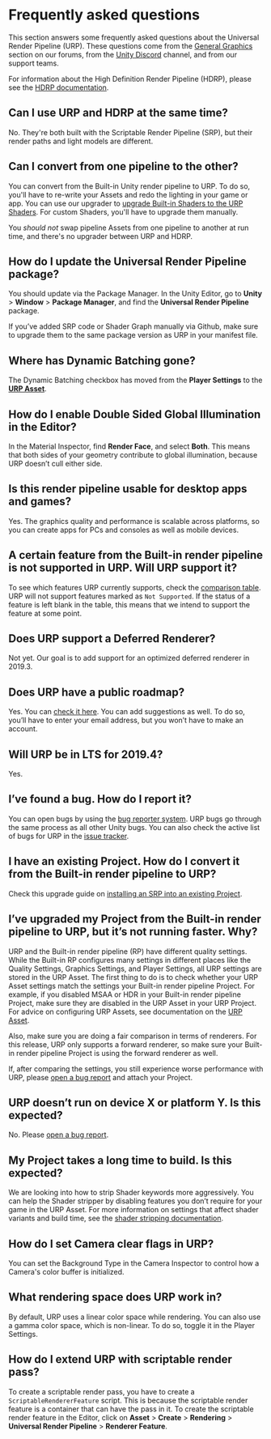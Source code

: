 # Frequently asked questions
This section answers some frequently asked questions about the Universal Render Pipeline (URP). These questions come from the [General Graphics](https://forum.unity.com/forums/general-graphics.76/) section on our forums, from the [Unity Discord](https://discord.gg/unity) channel, and from our support teams.

For information about the High Definition Render Pipeline (HDRP), please see the [HDRP documentation](https://github.com/Unity-Technologies/ScriptableRenderPipeline/wiki/High-Definition-Render-Pipeline-overview).

## Can I use URP and HDRP at the same time?
No. They're both built with the Scriptable Render Pipeline (SRP), but their render paths and light models are different.
## Can I convert from one pipeline to the other?
You can convert from the Built-in Unity render pipeline to URP. To do so, you'll have to re-write your Assets and redo the lighting in your game or app. You can use our upgrader to [upgrade Built-in Shaders to the URP Shaders](upgrading-your-shaders.md). For custom Shaders, you'll have to upgrade them manually. 

You _should not_ swap pipeline Assets from one pipeline to another at run time, and there's no upgrader between URP and HDRP. 

## How do I update the Universal Render Pipeline package?
You should update via the Package Manager. In the Unity Editor, go to __Unity__ > __Window__ > __Package Manager__, and find the __Universal Render Pipeline__ package.

If you’ve added SRP code or Shader Graph manually via Github, make sure to upgrade them to the same package version as URP in your manifest file.


## Where has Dynamic Batching gone?

The Dynamic Batching checkbox has moved from the __Player Settings__ to the [__URP Asset__](universalrp-asset.md).

## How do I enable Double Sided Global Illumination in the Editor?

In the Material Inspector, find __Render Face__, and select __Both__. This means that both sides of your geometry contribute to global illumination, because URP doesn’t cull either side.
## Is this render pipeline usable for desktop apps and games?

Yes. The graphics quality and performance is scalable across platforms, so you can create apps for PCs and consoles as well as mobile devices.


## A certain feature from the Built-in render pipeline is not supported in URP. Will URP support it?

To see which features URP currently supports, check the [comparison table](universalrp-builtin-feature-comparison.md). 
URP will not support features marked as `Not Supported`. If the status of a feature is left blank in the table, this means that we intend to support the feature at some point.


## Does URP support a Deferred Renderer?
Not yet. Our goal is to add support for an optimized deferred renderer in 2019.3.
## Does URP have a public roadmap?
Yes. You can [check it here](https://portal.productboard.com/8ufdwj59ehtmsvxenjumxo82/tabs/3-Universal-render-pipeline). You can add suggestions as well. To do so, you’ll have to enter your email address, but you won’t have to make an account.

## Will URP be in LTS for 2019.4? 
Yes.

## I’ve found a bug. How do I report it?
You can open bugs by using the [bug reporter system](https://unity3d.com/unity/qa/bug-reporting). URP bugs go through the same process as all other Unity bugs. You can also check the active list of bugs for URP in the [issue tracker](https://issuetracker.unity3d.com/product/unity/issues?utf8=%E2%9C%93&package=2&unity_version=&status=1&category=&view=hottest). 

## I have an existing Project. How do I convert it from the Built-in render pipeline to URP?
Check this upgrade guide on [installing an SRP into an existing Project](installing-universalrp-into-an-existing-project.md). 

## I’ve upgraded my Project from the Built-in render pipeline to URP, but it’s not running faster. Why?

URP and the Built-in render pipeline (RP) have different quality settings. While the Built-in RP configures many settings in different places like the Quality Settings, Graphics Settings, and Player Settings, all URP settings are stored in the URP Asset. The first thing to do is to check whether your URP Asset settings match the settings your Built-in render pipeline Project. For example, if you disabled MSAA or HDR in your Built-in render pipeline Project, make sure they are disabled in the URP Asset in your URP Project. For advice on configuring URP Assets, see documentation on the [URP Asset](universalrp-asset.md).

Also, make sure you are doing a fair comparison in terms of renderers. For this release, URP only supports a forward renderer, so make sure your Built-in render pipeline Project is using the forward renderer as well. 

If, after comparing the settings, you still experience worse performance with URP, please [open a bug report](https://unity3d.com/unity/qa/bug-reporting) and attach your Project. 
## URP doesn’t run on device X or platform Y. Is this expected?

No. Please [open a bug report](https://unity3d.com/unity/qa/bug-reporting). 

## My Project takes a long time to build. Is this expected?
We are looking into how to strip Shader keywords more aggressively. You can help the Shader stripper by disabling features you don’t require for your game in the URP Asset. For more information on settings that affect shader variants and build time, see the [shader stripping documentation](shader-stripping.md). 

## How do I set Camera clear flags in URP?

You can set the Background Type in the Camera Inspector to control how a Camera's color buffer is initialized.

## What rendering space does URP work in?

By default, URP uses a linear color space while rendering. You can also use a gamma color space, which is non-linear. To do so, toggle it in the Player Settings.

## How do I extend URP with scriptable render pass?

To create a scriptable render pass, you have to create a `ScriptableRendererFeature` script. This is because the scriptable render feature is a container that can have the pass in it. To create the scriptable render feature in the Editor, click on **Asset** > **Create** > **Rendering** > **Universal Render Pipeline** > **Renderer Feature**.